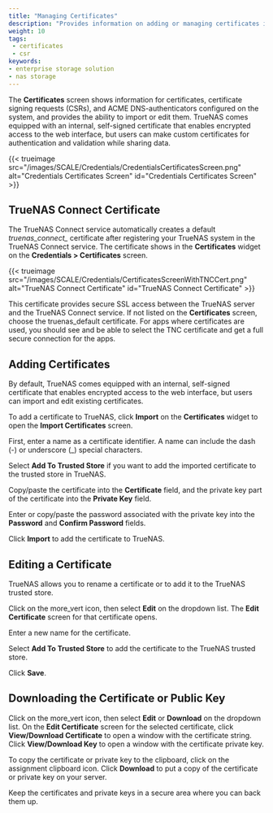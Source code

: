 ```yaml
---
title: "Managing Certificates"
description: "Provides information on adding or managing certificates in TrueNAS."
weight: 10
tags:
 - certificates
 - csr
keywords:
- enterprise storage solution
- nas storage 
---
```


The **Certificates** screen shows information for certificates, certificate signing requests (CSRs), and ACME DNS-authenticators configured on the system, and provides the ability to import or edit them.
TrueNAS comes equipped with an internal, self-signed certificate that enables encrypted access to the web interface, but users can make custom certificates for authentication and validation while sharing data.

{{< trueimage src="/images/SCALE/Credentials/CredentialsCertificatesScreen.png" alt="Credentials Certificates Screen" id="Credentials Certificates Screen" >}}

## TrueNAS Connect Certificate

The TrueNAS Connect service automatically creates a default *truenas_connect_* certificate after registering your TrueNAS system in the TrueNAS Connect service.
The certificate shows in the **Certificates** widget on the **Credentials > Certificates** screen.

{{< trueimage src="/images/SCALE/Credentials/CertificatesScreenWithTNCCert.png" alt="TrueNAS Connect Certificate" id="TrueNAS Connect Certificate" >}}

This certificate provides secure SSL access between the TrueNAS server and the TrueNAS Connect service.
If not listed on the **Certificates** screen, choose the truenas_default certificate.
For apps where certificates are used, you should see and be able to select the TNC certificate and get a full secure connection for the apps.

## Adding Certificates

By default, TrueNAS comes equipped with an internal, self-signed certificate that enables encrypted access to the web interface, but users can import and edit existing certificates.

To add a certificate to TrueNAS, click **Import** on the **Certificates** widget to open the **Import Certificates** screen.

First, enter a name as a certificate identifier. A name can include the dash (-) or underscore (_) special characters.

Select **Add To Trusted Store** if you want to add the imported certificate to the trusted store in TrueNAS.

Copy/paste the certificate into the **Certificate** field, and the private key part of the certificate into the **Private Key** field.

Enter or copy/paste the password associated with the private key into the **Password** and **Confirm Password** fields.

Click **Import** to add the certificate to TrueNAS.

## Editing a Certificate

TrueNAS allows you to rename a certificate or to add it to the TrueNAS trusted store.

Click on the <span class="material-icons">more_vert</span> icon, then select **Edit** on the dropdown list. The **Edit Certificate** screen for that certificate opens.

Enter a new name for the certificate.

Select **Add To Trusted Store** to add the certificate to the TrueNAS trusted store.

Click **Save**.

## Downloading the Certificate or Public Key

Click on the <span class="material-icons">more_vert</span> icon, then select **Edit** or **Download** on the dropdown list.
On the **Edit Certificate** screen for the selected certificate, click **View/Download Certificate**
to open a window with the certificate string.
Click **View/Download Key** to open a window with the certificate private key.

To copy the certificate or private key to the clipboard, click on the <span class="material-icons">assignment</span> clipboard icon.
Click **Download** to put a copy of the certificate or private key on your server.

Keep the certificates and private keys in a secure area where you can back them up.